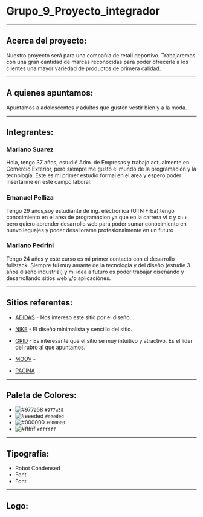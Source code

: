 # Grupo_9_Proyecto_integrador
-------------------------------------------------------
## Acerca del proyecto:

Nuestro proyecto será para una compañía de retail deportivo. Trabajaremos con una gran cantidad de marcas reconocidas para poder ofrecerle a los clientes una mayor variedad de productos de primera calidad.

-------------------------------------------------------
## A quienes apuntamos:

Apuntamos a adolescentes y adultos que gusten vestir bien y a la moda. 

-------------------------------------------------------
## Integrantes:

### Mariano Suarez

Hola, tengo 37 años, estudié Adm. de Empresas y trabajo actualmente en Comercio Exterior, pero siempre me gustó el mundo de la programación y la tecnología.
Este es mi primer estudio formal en el area y espero poder insertarme en este campo laboral.

### Emanuel Pelliza
Tengo 29 años,soy estudiante de ing. electronica (UTN Frba),tengo conocimiento en el area de programacion ya que en la carrera vi c y c++, pero quiero aprender desarrollo web para poder sumar conocimiento en nuevo leguajes y poder desallorame profesionalmente en un futuro


### Mariano Pedrini

Tengo 24 años y este curso es mi primer contacto con el desarrollo fullstack. Siempre fui muy amante de la tecnologia y del diseño (estudie 3 años diseño industrial) y mi idea a futuro es poder trabajar diseñando y desarrollando sitios web y/o aplicaciónes.


-------------------------------------------------------
## Sitios referentes:

* [ADIDAS](http://www.adidas.com.ar) - Nos intereso este sitio por el diseño...

* [NIKE](https://www.nike.com/) - El diseño minimalista y sencillo del sitio.

* [GRID](https://www.grid.com.ar/) - Es interesante que el sitio se muy intuitivo y atractivo. Es el lider del rubro al que apuntamos.

* [MOOV](https://www.moovbydexter.com.ar/home) - 

* [PAGINA](http://www.....) 

-------------------------------------------------------
## Paleta de Colores:

* ![#977a58](https://via.placeholder.com/15/977a58/000000?text=+) `#977a58`
* ![#eeeded](https://via.placeholder.com/15/eeeded/000000?text=+) `#eeeded`
* ![#000000](https://via.placeholder.com/15/000000/000000?text=+) `#000000`
* ![#ffffff](https://via.placeholder.com/15/ffffff/000000?text=+) `#ffffff`

-------------------------------------------------------
## Tipografía:

* Robot Condensed 
* Font
* Font

-------------------------------------------------------
## Logo:
